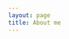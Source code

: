 ```yaml
---
layout: page
title: About me
---
```


<div id="root"></div>
    <script>!function (e) { function t(t) { for (var n, a, i = t[0], c = t[1], l = t[2], s = 0, p = []; s < i.length; s++)a = i[s], Object.prototype.hasOwnProperty.call(o, a) && o[a] && p.push(o[a][0]), o[a] = 0; for (n in c) Object.prototype.hasOwnProperty.call(c, n) && (e[n] = c[n]); for (f && f(t); p.length;)p.shift()(); return u.push.apply(u, l || []), r() } function r() { for (var e, t = 0; t < u.length; t++) { for (var r = u[t], n = !0, i = 1; i < r.length; i++) { var c = r[i]; 0 !== o[c] && (n = !1) } n && (u.splice(t--, 1), e = a(a.s = r[0])) } return e } var n = {}, o = { 1: 0 }, u = []; function a(t) { if (n[t]) return n[t].exports; var r = n[t] = { i: t, l: !1, exports: {} }; return e[t].call(r.exports, r, r.exports, a), r.l = !0, r.exports } a.e = function (e) { var t = [], r = o[e]; if (0 !== r) if (r) t.push(r[2]); else { var n = new Promise((function (t, n) { r = o[e] = [t, n] })); t.push(r[2] = n); var u, i = document.createElement("script"); i.charset = "utf-8", i.timeout = 120, a.nc && i.setAttribute("nonce", a.nc), i.src = function (e) { return a.p + "static/js/" + ({}[e] || e) + "." + { 3: "3d792dd9" }[e] + ".chunk.js" }(e); var c = new Error; u = function (t) { i.onerror = i.onload = null, clearTimeout(l); var r = o[e]; if (0 !== r) { if (r) { var n = t && ("load" === t.type ? "missing" : t.type), u = t && t.target && t.target.src; c.message = "Loading chunk " + e + " failed.\n(" + n + ": " + u + ")", c.name = "ChunkLoadError", c.type = n, c.request = u, r[1](c) } o[e] = void 0 } }; var l = setTimeout((function () { u({ type: "timeout", target: i }) }), 12e4); i.onerror = i.onload = u, document.head.appendChild(i) } return Promise.all(t) }, a.m = e, a.c = n, a.d = function (e, t, r) { a.o(e, t) || Object.defineProperty(e, t, { enumerable: !0, get: r }) }, a.r = function (e) { "undefined" != typeof Symbol && Symbol.toStringTag && Object.defineProperty(e, Symbol.toStringTag, { value: "Module" }), Object.defineProperty(e, "__esModule", { value: !0 }) }, a.t = function (e, t) { if (1 & t && (e = a(e)), 8 & t) return e; if (4 & t && "object" == typeof e && e && e.__esModule) return e; var r = Object.create(null); if (a.r(r), Object.defineProperty(r, "default", { enumerable: !0, value: e }), 2 & t && "string" != typeof e) for (var n in e) a.d(r, n, function (t) { return e[t] }.bind(null, n)); return r }, a.n = function (e) { var t = e && e.__esModule ? function () { return e.default } : function () { return e }; return a.d(t, "a", t), t }, a.o = function (e, t) { return Object.prototype.hasOwnProperty.call(e, t) }, a.p = "/", a.oe = function (e) { throw console.error(e), e }; var i = this["webpackJsonpabout-me"] = this["webpackJsonpabout-me"] || [], c = i.push.bind(i); i.push = t, i = i.slice(); for (var l = 0; l < i.length; l++)t(i[l]); var f = c; r() }([])</script>
    <script src="/assets/js/about-me/static/js/2.1e94174f.chunk.js"></script>
    <script src="/assets/js/about-me/static/js/main.b18e0076.chunk.js"></script>